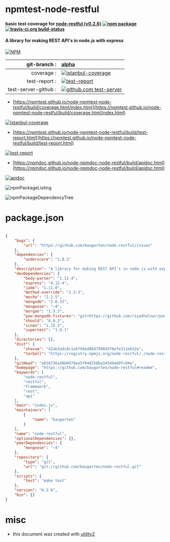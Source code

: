 # npmtest-node-restful

#### basic test coverage for  [node-restful (v0.2.6)](https://github.com/baugarten/node-restful#readme)  [![npm package](https://img.shields.io/npm/v/npmtest-node-restful.svg?style=flat-square)](https://www.npmjs.org/package/npmtest-node-restful) [![travis-ci.org build-status](https://api.travis-ci.org/npmtest/node-npmtest-node-restful.svg)](https://travis-ci.org/npmtest/node-npmtest-node-restful)

#### A library for making REST API's in node.js with express

[![NPM](https://nodei.co/npm/node-restful.png?downloads=true&downloadRank=true&stars=true)](https://www.npmjs.com/package/node-restful)

| git-branch : | [alpha](https://github.com/npmtest/node-npmtest-node-restful/tree/alpha)|
|--:|:--|
| coverage : | [![istanbul-coverage](https://npmtest.github.io/node-npmtest-node-restful/build/coverage.badge.svg)](https://npmtest.github.io/node-npmtest-node-restful/build/coverage.html/index.html)|
| test-report : | [![test-report](https://npmtest.github.io/node-npmtest-node-restful/build/test-report.badge.svg)](https://npmtest.github.io/node-npmtest-node-restful/build/test-report.html)|
| test-server-github : | [![github.com test-server](https://npmtest.github.io/node-npmtest-node-restful/GitHub-Mark-32px.png)](https://npmtest.github.io/node-npmtest-node-restful/build/app/index.html) | | build-artifacts : | [![build-artifacts](https://npmtest.github.io/node-npmtest-node-restful/glyphicons_144_folder_open.png)](https://github.com/npmtest/node-npmtest-node-restful/tree/gh-pages/build)|

- [https://npmtest.github.io/node-npmtest-node-restful/build/coverage.html/index.html](https://npmtest.github.io/node-npmtest-node-restful/build/coverage.html/index.html)

[![istanbul-coverage](https://npmtest.github.io/node-npmtest-node-restful/build/screenCapture.buildCi.browser.%252Ftmp%252Fbuild%252Fcoverage.lib.html.png)](https://npmtest.github.io/node-npmtest-node-restful/build/coverage.html/index.html)

- [https://npmtest.github.io/node-npmtest-node-restful/build/test-report.html](https://npmtest.github.io/node-npmtest-node-restful/build/test-report.html)

[![test-report](https://npmtest.github.io/node-npmtest-node-restful/build/screenCapture.buildCi.browser.%252Ftmp%252Fbuild%252Ftest-report.html.png)](https://npmtest.github.io/node-npmtest-node-restful/build/test-report.html)

- [https://npmdoc.github.io/node-npmdoc-node-restful/build/apidoc.html](https://npmdoc.github.io/node-npmdoc-node-restful/build/apidoc.html)

[![apidoc](https://npmdoc.github.io/node-npmdoc-node-restful/build/screenCapture.buildCi.browser.%252Ftmp%252Fbuild%252Fapidoc.html.png)](https://npmdoc.github.io/node-npmdoc-node-restful/build/apidoc.html)

![npmPackageListing](https://npmtest.github.io/node-npmtest-node-restful/build/screenCapture.npmPackageListing.svg)

![npmPackageDependencyTree](https://npmtest.github.io/node-npmtest-node-restful/build/screenCapture.npmPackageDependencyTree.svg)



# package.json

```json

{
    "bugs": {
        "url": "https://github.com/baugarten/node-restful/issues"
    },
    "dependencies": {
        "underscore": "1.8.3"
    },
    "description": "A library for making REST API's in node.js with express",
    "devDependencies": {
        "body-parser": "1.12.4",
        "express": "4.12.4",
        "jade": "1.11.0",
        "method-override": "2.3.3",
        "mocha": "2.2.5",
        "mongodb": "2.0.33",
        "mongoose": "~4",
        "morgan": "1.5.3",
        "pow-mongodb-fixtures": "git+https://github.com/riyadhalnur/pow-mongodb-fixtures.git#upgrade-mongodb-drivers",
        "should": "6.0.3",
        "sinon": "1.15.3",
        "supertest": "1.0.1"
    },
    "directories": {},
    "dist": {
        "shasum": "42ab3adc8c1a5f94ed864799845f8efe311e632e",
        "tarball": "https://registry.npmjs.org/node-restful/-/node-restful-0.2.6.tgz"
    },
    "gitHead": "a018736a30b0979ea5f848258ba34549e60fc04e",
    "homepage": "https://github.com/baugarten/node-restful#readme",
    "keywords": [
        "node-restful",
        "restful",
        "framework",
        "rest",
        "api"
    ],
    "main": "index.js",
    "maintainers": [
        {
            "name": "baugarten"
        }
    ],
    "name": "node-restful",
    "optionalDependencies": {},
    "peerDependencies": {
        "mongoose": "~4"
    },
    "repository": {
        "type": "git",
        "url": "git://github.com/baugarten/node-restful.git"
    },
    "scripts": {
        "test": "make test"
    },
    "version": "0.2.6",
    "bin": {}
}
```



# misc
- this document was created with [utility2](https://github.com/kaizhu256/node-utility2)

